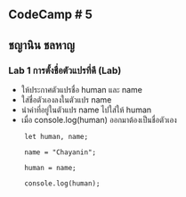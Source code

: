 ## CodeCamp # 5

## ชญานิน ชลหาญ

### Lab 1 การตั้งชื่อตัวแปรที่ดี (Lab)

- ให้ประกาศตัวแปรชื่อ human และ name
- ใส่ชื่อตัวเองลงในตัวแปร name
- นำค่าที่อยู่ในตัวแปร name ไปใส่ให้ human
- เมื่อ console.log(human) ออกมาต้องเป็นชื่อตัวเอง

```
    let human, name;

    name = "Chayanin";

    human = name;

    console.log(human);
```
